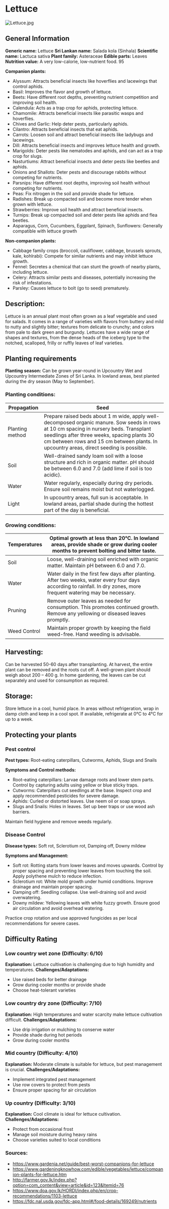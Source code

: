 # Lettuce
![Lettuce.jpg](../../assets/images/Lettuce.jpg "By en:User:Geographer - enwiki, CC BY 1.0, https://commons.wikimedia.org/w/index.php?curid=2344199")

## General Information
**Generic name:** Lettuce
**Sri Lankan name:** Salada kola (Sinhala)
**Scientific name:** Lactuca sativa
**Plant family:** Asteraceae
**Edible parts:** Leaves
**Nutrition value:** A very low-calorie, low-nutrient food. 95 

**Companion plants:**
- Alyssum: Attracts beneficial insects like hoverflies and lacewings that control aphids.
- Basil: Improves the flavor and growth of lettuce.
- Beets: Have different root depths, preventing nutrient competition and improving soil health.
- Calendula: Acts as a trap crop for aphids, protecting lettuce.
- Chamomile: Attracts beneficial insects like parasitic wasps and hoverflies.
- Chives and Garlic: Help deter pests, particularly aphids.
- Cilantro: Attracts beneficial insects that eat aphids.
- Carrots: Loosen soil and attract beneficial insects like ladybugs and lacewings.
- Dill: Attracts beneficial insects and improves lettuce health and growth.
- Marigolds: Deter pests like nematodes and aphids, and can act as a trap crop for slugs.
- Nasturtiums: Attract beneficial insects and deter pests like beetles and aphids.
- Onions and Shallots: Deter pests and discourage rabbits without competing for nutrients.
- Parsnips: Have different root depths, improving soil health without competing for nutrients.
- Peas: Fix nitrogen in the soil and provide shade for lettuce.
- Radishes: Break up compacted soil and become more tender when grown with lettuce.
- Strawberries: Improve soil health and attract beneficial insects.
- Turnips: Break up compacted soil and deter pests like aphids and flea beetles.
- Asparagus, Corn, Cucumbers, Eggplant, Spinach, Sunflowers: Generally compatible with lettuce growth

**Non-companion plants:**
- Cabbage family crops (broccoli, cauliflower, cabbage, brussels sprouts, kale, kohlrabi): Compete for similar nutrients and may inhibit lettuce growth.
- Fennel: Secretes a chemical that can stunt the growth of nearby plants, including lettuce.
- Celery: Attracts similar pests and diseases, potentially increasing the risk of infestations.
- Parsley: Causes lettuce to bolt (go to seed) prematurely.

## Description:
Lettuce is an annual plant most often grown as a leaf vegetable and used for salads. It comes in a range of varieties with flavors from buttery and mild to nutty and slightly bitter; textures from delicate to crunchy; and colors from pale to dark green and burgundy. Lettuces have a wide range of shapes and textures, from the dense heads of the iceberg type to the notched, scalloped, frilly or ruffly leaves of leaf varieties.

## Planting requirements
**Planting season:** Can be grown year-round in Upcountry Wet and Upcountry Intermediate Zones of Sri Lanka. In lowland areas, best planted during the dry season (May to September).

### Planting conditions:
| **Propagation** | Seed |
|----|----|
| Planting method | Prepare raised beds about 1 m wide, apply well-decomposed organic manure. Sow seeds in rows at 10 cm spacing in nursery beds. Transplant seedlings after three weeks, spacing plants 30 cm between rows and 15 cm between plants. In upcountry areas, direct seeding is possible. |
| Soil | Well-drained sandy loam soil with a loose structure and rich in organic matter. pH should be between 6.0 and 7.0 (add lime if soil is too acidic). |
| Water | Water regularly, especially during dry periods. Ensure soil remains moist but not waterlogged. |
| Light | In upcountry areas, full sun is acceptable. In lowland areas, partial shade during the hottest part of the day is beneficial. |

### Growing conditions:

| **Temperatures** | Optimal growth at less than 20°C. In lowland areas, provide shade or grow during cooler months to prevent bolting and bitter taste. |
|----|----|
| Soil | Loose, well-draining soil enriched with organic matter. Maintain pH between 6.0 and 7.0. |
| Water | Water daily in the first few days after planting. After two weeks, water every four days according to rainfall. In dry zones, more frequent watering may be necessary. |
| Pruning | Remove outer leaves as needed for consumption. This promotes continued growth. Remove any yellowing or diseased leaves promptly. |
| Weed Control | Maintain proper growth by keeping the field weed-free. Hand weeding is advisable. |


## Harvesting:
Can be harvested 50-60 days after transplanting. At harvest, the entire plant can be removed and the roots cut off. A well-grown plant should weigh about 200 – 400 g. In home gardening, the leaves can be cut separately and used for consumption as required.

## Storage:
Store lettuce in a cool, humid place. In areas without refrigeration, wrap in damp cloth and keep in a cool spot. If available, refrigerate at 0°C to 4°C for up to a week.

## Protecting your plants
### Pest control
**Pest types:** Root-eating caterpillars, Cutworms, Aphids, Slugs and Snails

**Symptoms and Control methods:**
- Root-eating caterpillars: Larvae damage roots and lower stem parts. Control by capturing adults using yellow or blue sticky traps.
- Cutworms: Caterpillars cut seedlings at the base. Inspect crop and apply recommended pesticides for severe damage.
- Aphids: Curled or distorted leaves. Use neem oil or soap sprays.
- Slugs and Snails: Holes in leaves. Set up beer traps or use wood ash barriers.

Maintain field hygiene and remove weeds regularly.

### Disease Control
**Disease types:** Soft rot, Sclerotium rot, Damping off, Downy mildew

**Symptoms and Management:**
- Soft rot: Rotting starts from lower leaves and moves upwards. Control by proper spacing and preventing lower leaves from touching the soil. Apply polythene mulch to reduce infection.
- Sclerotium rot: White mold growth under humid conditions. Improve drainage and maintain proper spacing.
- Damping off: Seedling collapse. Use well-draining soil and avoid overwatering.
- Downy mildew: Yellowing leaves with white fuzzy growth. Ensure good air circulation and avoid overhead watering.

Practice crop rotation and use approved fungicides as per local recommendations for severe cases.

## Difficulty Rating
### Low country wet zone (Difficulty: 6/10)
**Explanation:** Lettuce cultivation is challenging due to high humidity and temperatures.
**Challenges/Adaptations:**
- Use raised beds for better drainage
- Grow during cooler months or provide shade
- Choose heat-tolerant varieties

### Low country dry zone (Difficulty: 7/10)
**Explanation:** High temperatures and water scarcity make lettuce cultivation difficult.
**Challenges/Adaptations:**
- Use drip irrigation or mulching to conserve water
- Provide shade during hot periods
- Grow during cooler months

### Mid country (Difficulty: 4/10)
**Explanation:** Moderate climate is suitable for lettuce, but pest management is crucial.
**Challenges/Adaptations:**
- Implement integrated pest management
- Use row covers to protect from pests
- Ensure proper spacing for air circulation

### Up country (Difficulty: 3/10)
**Explanation:** Cool climate is ideal for lettuce cultivation.
**Challenges/Adaptations:**
- Protect from occasional frost
- Manage soil moisture during heavy rains
- Choose varieties suited to local conditions


### Sources:
- https://www.gardenia.net/guide/best-worst-companions-for-lettuce
- https://www.gardeningknowhow.com/edible/vegetables/lettuce/companion-plants-for-lettuce.htm
- http://farmer.gov.lk/index.php?option=com_content&view=article&id=123&Itemid=76
- https://www.doa.gov.lk/HORDI/index.php/en/crop-recommendations/1103-lettuce
- https://fdc.nal.usda.gov/fdc-app.html#/food-details/169249/nutrients
